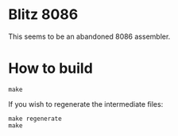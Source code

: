 # Blitz 8086

This seems to be an abandoned 8086 assembler.

# How to build
```
make
```

If you wish to regenerate the intermediate files:
```
make regenerate
make
```

